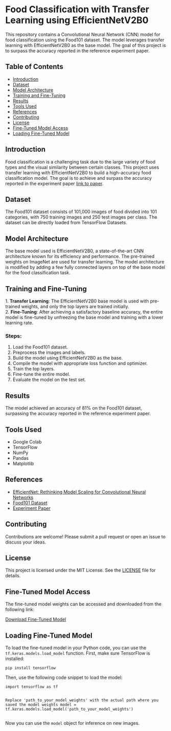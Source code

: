 <h1>Food Classification with Transfer Learning using EfficientNetV2B0</h1>

<p>This repository contains a Convolutional Neural Network (CNN) model for food classification using the Food101 dataset. The model leverages transfer learning with EfficientNetV2B0 as the base model. The goal of this project is to surpass the accuracy reported in the reference experiment paper.</p>

<h2>Table of Contents</h2>
<ul>
  <li><a href="#introduction">Introduction</a></li>
  <li><a href="#dataset">Dataset</a></li>
  <li><a href="#model-architecture">Model Architecture</a></li>
  <li><a href="#training-and-fine-tuning">Training and Fine-Tuning</a></li>
  <li><a href="#results">Results</a></li>
  <li><a href="#tools-used">Tools Used</a></li>
  <li><a href="#references">References</a></li>
  <li><a href="#contributing">Contributing</a></li>
  <li><a href="#license">License</a></li>
  <li><a href="#fine-tuned-model">Fine-Tuned Model Access</a></li>
  <li><a href="#loading-fine-tuned-model">Loading Fine-Tuned Model</a></li> <!-- New section -->
</ul>

<h2 id="introduction">Introduction</h2>
<p>Food classification is a challenging task due to the large variety of food types and the visual similarity between certain classes. This project uses transfer learning with EfficientNetV2B0 to build a high-accuracy food classification model. The goal is to achieve and surpass the accuracy reported in the experiment paper <a href="https://data.vision.ee.ethz.ch/cvl/datasets_extra/food-101/static/bossard_eccv14_food-101.pdf">link to paper</a>.</p>

<h2 id="dataset">Dataset</h2>
<p>The Food101 dataset consists of 101,000 images of food divided into 101 categories, with 750 training images and 250 test images per class. The dataset can be directly loaded from TensorFlow Datasets.</p>

<h2 id="model-architecture">Model Architecture</h2>
<p>The base model used is EfficientNetV2B0, a state-of-the-art CNN architecture known for its efficiency and performance. The pre-trained weights on ImageNet are used for transfer learning. The model architecture is modified by adding a few fully connected layers on top of the base model for the food classification task.</p>

<h2 id="training-and-fine-tuning">Training and Fine-Tuning</h2>
<p>1. <strong>Transfer Learning</strong>: The EfficientNetV2B0 base model is used with pre-trained weights, and only the top layers are trained initially.<br>
2. <strong>Fine-Tuning</strong>: After achieving a satisfactory baseline accuracy, the entire model is fine-tuned by unfreezing the base model and training with a lower learning rate.</p>

<h3>Steps:</h3>
<ol>
  <li>Load the Food101 dataset.</li>
  <li>Preprocess the images and labels.</li>
  <li>Build the model using EfficientNetV2B0 as the base.</li>
  <li>Compile the model with appropriate loss function and optimizer.</li>
  <li>Train the top layers.</li>
  <li>Fine-tune the entire model.</li>
  <li>Evaluate the model on the test set.</li>
</ol>

<h2 id="results">Results</h2>
<p>The model achieved an accuracy of 81% on the Food101 dataset, surpassing the accuracy reported in the reference experiment paper.</p>

<h2 id="tools-used">Tools Used</h2>
<ul>
  <li>Google Colab</li>
  <li>TensorFlow</li>
  <li>NumPy</li>
  <li>Pandas</li>
  <li>Matplotlib</li>
</ul>

<h2 id="references">References</h2>
<ul>
  <li><a href="https://arxiv.org/abs/1905.11946">EfficientNet: Rethinking Model Scaling for Convolutional Neural Networks</a></li>
  <li><a href="https://www.tensorflow.org/datasets/catalog/food101">Food101 Dataset</a></li>
  <li><a href="https://data.vision.ee.ethz.ch/cvl/datasets_extra/food-101/static/bossard_eccv14_food-101.pdf">Experiment Paper</a></li>
</ul>

<h2 id="contributing">Contributing</h2>
<p>Contributions are welcome! Please submit a pull request or open an issue to discuss your ideas.</p>

<h2 id="license">License</h2>
<p>This project is licensed under the MIT License. See the <a href="LICENSE">LICENSE</a> file for details.</p>

<h2 id="fine-tuned-model">Fine-Tuned Model Access</h2>
<p>The fine-tuned model weights can be accessed and downloaded from the following link:</p>
<p><a href="https://drive.google.com/drive/folders/1vQviiq34mWrn_Kop94N8t2izCGGJXq86?usp=drive_link">Download Fine-Tuned Model</a></p>

<h2 id="loading-fine-tuned-model">Loading Fine-Tuned Model</h2>
<p>To load the fine-tuned model in your Python code, you can use the <code>tf.keras.models.load_model</code> function. First, make sure TensorFlow is installed:</p>
<pre><code>pip install tensorflow</code></pre>
<p>Then, use the following code snippet to load the model:</p>
<pre><code>import tensorflow as tf

Replace 'path_to_your_model_weights' with the actual path where you saved the model weights
model = tf.keras.models.load_model('path_to_your_model_weights')</code></pre>
<p>Now you can use the <code>model</code> object for inference on new images.</p>

</body>
</html>
